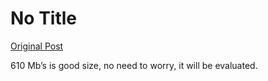 # No Title

[Original Post](https://discourse.onlinedegree.iitm.ac.in/t/164277/192)

<p>610 Mb’s is good size, no need to worry, it will be evaluated.</p>